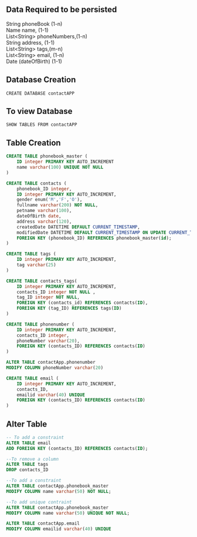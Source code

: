 ## Data Required to be persisted
String phoneBook (1-n) <br>
Name name, (1-1) <br>
List\<String\> phoneNumbers,(1-n) <br>
String address, (1-1) <br>
List\<String\> tags,(m-n) <br>
List\<String\> email, (1-n) <br>
Date (dateOfBirth) (1-1) <br>

## Database Creation 
`CREATE DATABASE contactAPP`

## To view Database
 `SHOW TABLES FROM contactAPP`

## Table Creation
```sql
CREATE TABLE phonebook_master (
	ID integer PRIMARY KEY AUTO_INCREMENT
	name varchar(100) UNIQUE NOT NULL
)

CREATE TABLE contacts (
	phonebook_ID integer,
	ID integer PRIMARY KEY AUTO_INCREMENT,
	gender enum('M','F','O'),
	fullname varchar(200) NOT NULL,
	petname varchar(100), 
	dateOfBirth date, 
	address varchar(120),
	createdDate DATETIME DEFAULT CURRENT_TIMESTAMP,
	modifiedDate DATETIME DEFAULT CURRENT_TIMESTAMP ON UPDATE CURRENT_TIMESTAMP
	FOREIGN KEY (phonebook_ID) REFERENCES phonebook_master(id);
)

CREATE TABLE tags (
	ID integer PRIMARY KEY AUTO_INCREMENT,
	tag varchar(25)
)

CREATE TABLE contacts_tags(
	ID integer PRIMARY KEY AUTO_INCREMENT,
	contacts_ID integer NOT NULL ,
	tag_ID integer NOT NULL, 
	FOREIGN KEY (contacts_id) REFERENCES contacts(ID),
	FOREIGN KEY (tag_ID) REFERENCES tags(ID)
)

CREATE TABLE phonenumber (
	ID integer PRIMARY KEY AUTO_INCREMENT,
	contacts_ID integer,	
	phoneNumber varchar(20),
	FOREIGN KEY (contacts_ID) REFERENCES contacts(ID)
)

ALTER TABLE contactApp.phonenumber
MODIFY COLUMN phoneNumber varchar(20)

CREATE TABLE email (
	ID integer PRIMARY KEY AUTO_INCREMENT,
	contacts_ID,	
	emailid varchar(40) UNIQUE
	FOREIGN KEY (contacts_ID) REFERENCES contacts(ID)
)
```

## Alter Table

```sql
-- To add a constraint
ALTER TABLE email
ADD FOREIGN KEY (contacts_ID) REFERENCES contacts(ID);

--To remove a column
ALTER TABLE tags
DROP contacts_ID

--To add a constraint
ALTER TABLE contactApp.phonebook_master
MODIFY COLUMN name varchar(50) NOT NULL;

--To add unique contraint
ALTER TABLE contactApp.phonebook_master
MODIFY COLUMN name varchar(50) UNIQUE NOT NULL;

ALTER TABLE contactApp.email
MODIFY COLUMN emailid varchar(40) UNIQUE
